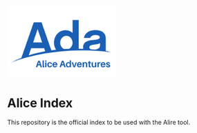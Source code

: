 <img src="Alice_Adventures.png" width="250" />

# Alice Index

This repository is the official index to be used with the Alire tool.
